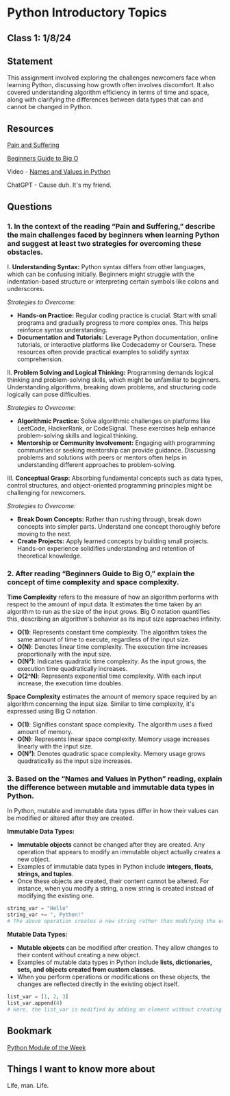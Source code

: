 # Python Introductory Topics

## Class 1: 1/8/24

## Statement

This assignment involved exploring the challenges newcomers face when learning Python, discussing how growth often involves discomfort. It also covered understanding algorithm efficiency in terms of time and space, along with clarifying the differences between data types that can and cannot be changed in Python.


## Resources

[Pain and Suffering](https://codefellows.github.io/code-401-python-guide/curriculum/class-01/notes/pain_suffering)

[Beginners Guide to Big O](https://rob-bell.net/2009/06/a-beginners-guide-to-big-o-notation/)

Video -
[Names and Values in Python](https://www.youtube.com/watch?v=_AEJHKGk9ns)

ChatGPT - Cause duh. It's my friend.

## Questions

### 1. In the context of the reading “Pain and Suffering,” describe the main challenges faced by beginners when learning Python and suggest at least two strategies for overcoming these obstacles.


I. **Understanding Syntax:** Python syntax differs from other languages, which can be confusing initially. Beginners might struggle with the indentation-based structure or interpreting certain symbols like colons and underscores.

   *Strategies to Overcome:*
   - **Hands-on Practice:** Regular coding practice is crucial. Start with small programs and gradually progress to more complex ones. This helps reinforce syntax understanding.
   - **Documentation and Tutorials:** Leverage Python documentation, online tutorials, or interactive platforms like Codecademy or Coursera. These resources often provide practical examples to solidify syntax comprehension.

II. **Problem Solving and Logical Thinking:** Programming demands logical thinking and problem-solving skills, which might be unfamiliar to beginners. Understanding algorithms, breaking down problems, and structuring code logically can pose difficulties.

   *Strategies to Overcome:*
   - **Algorithmic Practice:** Solve algorithmic challenges on platforms like LeetCode, HackerRank, or CodeSignal. These exercises help enhance problem-solving skills and logical thinking.
   - **Mentorship or Community Involvement:** Engaging with programming communities or seeking mentorship can provide guidance. Discussing problems and solutions with peers or mentors often helps in understanding different approaches to problem-solving.

III. **Conceptual Grasp:** Absorbing fundamental concepts such as data types, control structures, and object-oriented programming principles might be challenging for newcomers.

   *Strategies to Overcome:*
   - **Break Down Concepts:** Rather than rushing through, break down concepts into simpler parts. Understand one concept thoroughly before moving to the next.
   - **Create Projects:** Apply learned concepts by building small projects. Hands-on experience solidifies understanding and retention of theoretical knowledge.


### 2. After reading “Beginners Guide to Big O,” explain the concept of time complexity and space complexity.

**Time Complexity** refers to the measure of how an algorithm performs with respect to the amount of input data. It estimates the time taken by an algorithm to run as the size of the input grows. Big O notation quantifies this, describing an algorithm's behavior as its input size approaches infinity. 

- **O(1)**: Represents constant time complexity. The algorithm takes the same amount of time to execute, regardless of the input size.
- **O(N)**: Denotes linear time complexity. The execution time increases proportionally with the input size.
- **O(N²)**: Indicates quadratic time complexity. As the input grows, the execution time quadratically increases.
- **O(2^N)**: Represents exponential time complexity. With each input increase, the execution time doubles.

**Space Complexity** estimates the amount of memory space required by an algorithm concerning the input size. Similar to time complexity, it's expressed using Big O notation.

- **O(1)**: Signifies constant space complexity. The algorithm uses a fixed amount of memory.
- **O(N)**: Represents linear space complexity. Memory usage increases linearly with the input size.
- **O(N²)**: Denotes quadratic space complexity. Memory usage grows quadratically as the input size increases.


### 3. Based on the “Names and Values in Python” reading, explain the difference between mutable and immutable data types in Python.

In Python, mutable and immutable data types differ in how their values can be modified or altered after they are created.

**Immutable Data Types:**
- **Immutable objects** cannot be changed after they are created. Any operation that appears to modify an immutable object actually creates a new object.
- Examples of immutable data types in Python include **integers, floats, strings, and tuples**.
- Once these objects are created, their content cannot be altered. For instance, when you modify a string, a new string is created instead of modifying the existing one.

```python
string_var = "Hello"
string_var += ", Python!"
# The above operation creates a new string rather than modifying the original one.
```

**Mutable Data Types:**
- **Mutable objects** can be modified after creation. They allow changes to their content without creating a new object.
- Examples of mutable data types in Python include **lists, dictionaries, sets, and objects created from custom classes**.
- When you perform operations or modifications on these objects, the changes are reflected directly in the existing object itself.

```python
list_var = [1, 2, 3]
list_var.append(4)
# Here, the list_var is modified by adding an element without creating a new list.
```


## Bookmark

[Python Module of the Week](https://pymotw.com/3/index.html)

## Things I want to know more about

Life, man. Life.